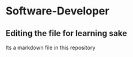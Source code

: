 # Software-Developer

## Editing the file for learning sake

Its a markdown file in this repository
